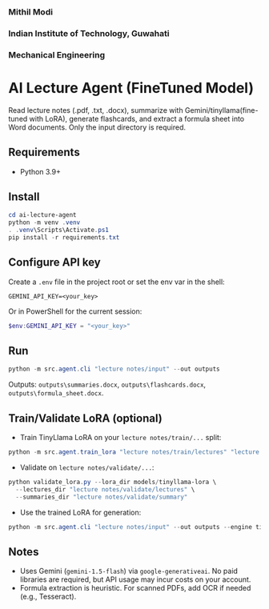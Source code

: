 
### Mithil Modi
### Indian Institute of Technology, Guwahati
### Mechanical Engineering

# AI Lecture Agent (FineTuned Model)

Read lecture notes (.pdf, .txt, .docx), summarize with Gemini/tinyllama(fine-tuned with LoRA), generate flashcards, and extract a formula sheet into Word documents. Only the input directory is required.

## Requirements
- Python 3.9+

## Install
```powershell
cd ai-lecture-agent
python -m venv .venv
. .venv\Scripts\Activate.ps1
pip install -r requirements.txt
```

## Configure API key
Create a `.env` file in the project root or set the env var in the shell:
```
GEMINI_API_KEY=<your_key>
```
Or in PowerShell for the current session:
```powershell
$env:GEMINI_API_KEY = "<your_key>"
```

## Run
```powershell
python -m src.agent.cli "lecture notes/input" --out outputs
```
Outputs: `outputs\summaries.docx`, `outputs\flashcards.docx`, `outputs\formula_sheet.docx`.

## Train/Validate LoRA (optional)
- Train TinyLlama LoRA on your `lecture notes/train/...` split:
```powershell
python -m src.agent.train_lora "lecture notes/train/lectures" "lecture notes/train/summary" "lecture notes/train/flashcards" --out models/tinyllama-lora
```
- Validate on `lecture notes/validate/...`:
```powershell
python validate_lora.py --lora_dir models/tinyllama-lora \
  --lectures_dir "lecture notes/validate/lectures" \
  --summaries_dir "lecture notes/validate/summary"
```
- Use the trained LoRA for generation:
```powershell
python -m src.agent.cli "lecture notes/input" --out outputs --engine tinyllama --lora models/tinyllama-lora
```

## Notes
- Uses Gemini (`gemini-1.5-flash`) via `google-generativeai`. No paid libraries are required, but API usage may incur costs on your account.
- Formula extraction is heuristic. For scanned PDFs, add OCR if needed (e.g., Tesseract).
